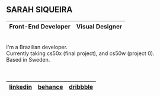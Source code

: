 ## SARAH SIQUEIRA
| Front-End Developer | Visual Designer   |
| :---                |    :---           |
<br >
I'm a Brazilian developer.
<br >
Currently taking cs50x (final project), and cs50w (project 0). 
<br >
Based in Sweden. 
<br >
<br >
<br >

|     [linkedin](https://www.linkedin.com/in/sarah-siqueira)     |      [behance](https://www.behance.net/sarah-siqueira)     |     [dribbble](https://dribbble.com/asterism0s)      |
|      :----:       |       :----:     |       :----:     |
